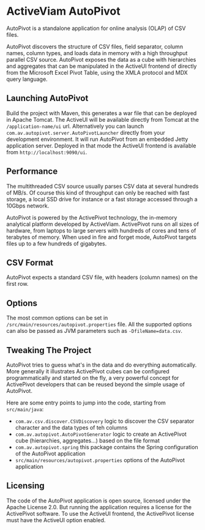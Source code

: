 # ActiveViam AutoPivot
AutoPivot is a standalone application for online analysis (OLAP) of CSV files.

AutoPivot discovers the structure of CSV files, field separator, column names, column types, and loads data in memory with a high throughput parallel CSV source. AutoPivot exposes the data as a cube with hierarchies and aggregates that can be manipulated in the ActiveUI frontend of directly from the Microsoft Excel Pivot Table, using the XMLA protocol and MDX query language.

## Launching AutoPivot
Build the project with Maven, this generates a war file that can be deployed in Apache Tomcat. The ActiveUI will be available directly from Tomcat at the `/application-name/ui` url.
Alternatively you can launch `com.av.autopivot.server.AutoPivotLauncher` directly from your development environment. It will run AutoPivot from an embedded Jetty application server. Deployed in that mode the ActiveUI frontend is available from `http://localhost:9090/ui`.

## Performance
The multithreaded CSV source usually parses CSV data at several hundreds of MB/s. Of course this kind of throughput can only be reached with fast storage, a local SSD drive for instance or a fast storage accessed through a 10Gbps network.

AutoPivot is powered by the ActivePivot technology, the in-memory analytical platform developed by ActiveViam. ActivePivot runs on all sizes of hardware, from laptops to large servers with hundreds of cores and tens of terabytes of memory. When used in fire and forget mode, AutoPivot targets files up to a few hundreds of gigabytes.

## CSV Format
AutoPivot expects a standard CSV file, with headers (column names) on the first row.

## Options
The most common options can be set in `/src/main/resources/autopivot.properties` file. All the supported options can also be passed as JVM parameters such as `-DfileName=data.csv`.

## Tweaking The Project
AutoPivot tries to guess what's in the data and do everything automatically. More generally it illustrates ActivePivot cubes can be configured programmatically and started on the fly, a very powerful concept for ActivePivot developers that can be reused beyond the simple usage of AutoPivot.

Here are some entry points to jump into the code, starting from `src/main/java`:
* `com.av.csv.discover.CSVDiscovery` logic to discover the CSV separator character and the data types of teh columns
* `com.av.autopivot.AutoPivotGenerator` logic to create an ActivePivot cube (hierarchies, aggregates...) based on the file format
* `com.av.autopivot.spring` this package contains the Spring configuration of the AutoPivot application
* `src/main/resources/autopivot.properties` options of the AutoPivot application

## Licensing
The code of the AutoPivot application is open source, licensed under the Apache License 2.0. But running the application requires a license for the ActivePivot software. To use the ActiveUI frontend, the ActivePivot license must have the ActiveUI option enabled.
